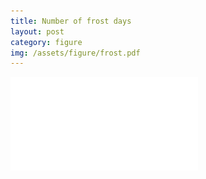 ```yaml
---
title: Number of frost days
layout: post
category: figure
img: /assets/figure/frost.pdf
---
```


![Number of frost days](/assets/figure/frost.pdf)
